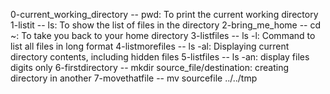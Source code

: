 0-current_working_directory -- pwd: To print the current working directory
1-listit -- ls: To show the list of files in the directory
2-bring_me_home -- cd ~: To take you back to your home directory
3-listfiles -- ls -l: Command to list all files in long format
4-listmorefiles -- ls -al: Displaying current directory contents, including hidden files
5-listfiles -- ls -an: display files digits only
6-firstdirectory -- mkdir source_file/destination: creating directory in another
7-movethatfile -- mv sourcefile ../../tmp
